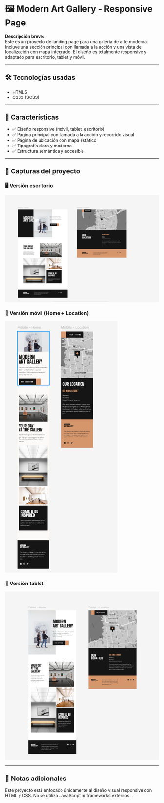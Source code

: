 # 🖼️ Modern Art Gallery - Responsive Page

**Descripción breve:**  
Este es un proyecto de landing page para una galería de arte moderna. Incluye una sección principal con llamada a la acción y una vista de localización con mapa integrado. El diseño es totalmente responsive y adaptado para escritorio, tablet y móvil.

---

## 🛠️ Tecnologías usadas

- HTML5  
- CSS3 (SCSS)

---

## 🚀 Características

- ✅ Diseño responsive (móvil, tablet, escritorio)  
- ✅ Página principal con llamada a la acción y recorrido visual  
- ✅ Página de ubicación con mapa estático  
- ✅ Tipografía clara y moderna  
- ✅ Estructura semántica y accesible  

---

## 📸 Capturas del proyecto

### 🖥️ Versión escritorio
![Art-Gallery-Desktop](./Art-Gallery-Desktop.PNG)

### 📱 Versión móvil (Home + Location)
![Art-Gallery-Mobile](./Art-Gallery-Mobile.PNG)

### 📱 Versión tablet
![Art-Gallery-Tablet](./Art-Gallery-Tablet.PNG)

---

## 📝 Notas adicionales

Este proyecto está enfocado únicamente al diseño visual responsive con HTML y CSS. No se utilizó JavaScript ni frameworks externos.  
